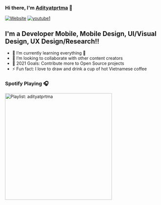 ### Hi there, I'm [Adityatprtma][website] 👋

[![Website](https://img.shields.io/website?label=adityatprtma&logoColor=%20&style=for-the-badge&up_message=UP&url=https%3A%2F%2Flinktr.ee%2FAdityatprtma)](https://linktr.ee/Adityatprtma)
[![youtube1](https://img.shields.io/website?color=%23ff0000%20&label=%20adityatprtma&logo=youtube&logoColor=%23ff0000%20&style=for-the-badge&up_message=1k&url=https%3A%2F%2Fwww.youtube.com%2Fchannel%2FUCr19zDWnZgm-aRRaL0LPIjA%2Ffeatured%3Fsub_confirmation%3D1%3Fsub_confirmation%3D1)](https://www.youtube.com/channel/UCr19zDWnZgm-aRRaL0LPIjA/featured?sub_confirmation=1?sub_confirmation=1)

## I'm a Developer Mobile, Mobile Design, UI/Visual Design, UX Design/Research!!

- 🌱 I’m currently learning everything 🤣
- 👯 I’m looking to collaborate with other content creators
- 🥅 2021 Goals: Contribute more to Open Source projects
- ⚡ Fun fact: I love to draw and drink a cup of hot Vietnamese coffee

### Spotify Playing 🎧

[<img src="https://adityatprtma.vercel.app/api/spotify-playing" alt="Playlist: adityatprtma" width="350" />](https://open.spotify.com/user/5BoApeZ2BiGCRVRh5f187z)

[website]: https://linktr.ee/Adityatprtma
[youtube1]: https://www.youtube.com/channel/UCr19zDWnZgm-aRRaL0LPIjA/featured?sub_confirmation=1?sub_confirmation=1
[youtube]: https://www.youtube.com/channel/UCr19zDWnZgm-aRRaL0LPIjA
[instagram]: https://www.instagram.com/adityatprtma/
